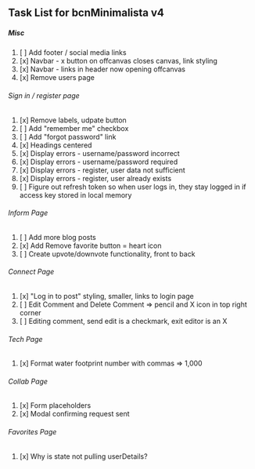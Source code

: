 ## Task List for bcnMinimalista v4

##### Misc

1. [ ] Add footer /  social media links 
2. [x] Navbar - x button on offcanvas closes canvas, link styling
3. [x] Navbar - links in header now opening offcanvas
3. [x] Remove users page


###### Sign in / register page

1. [x] Remove labels, udpate button 
2. [ ] Add "remember me" checkbox
3. [ ] Add "forgot password" link
4. [x] Headings centered
5. [x] Display errors - username/password incorrect
6. [x] Display errors - username/password required
7. [x] Display errors - register, user data not sufficient
8. [x] Display errors - register, user already exists
9. [ ] Figure out refresh token so when user logs in, they stay logged in if access key stored in local memory

###### Inform Page

1. [ ] Add more blog posts
2. [x] Add Remove favorite button = heart icon
3. [ ] Create upvote/downvote functionality, front to back

###### Connect Page

1. [x] "Log in to post" styling, smaller, links to login page
2. [ ] Edit Comment and Delete Comment => pencil and X icon in top right corner
3. [ ] Editing comment, send edit is a checkmark, exit editor is an X

###### Tech Page

1. [x] Format water footprint number with commas => 1,000

###### Collab Page

1. [x] Form placeholders
2. [x] Modal confirming request sent 

###### Favorites Page

1. [x] Why is state not pulling userDetails?